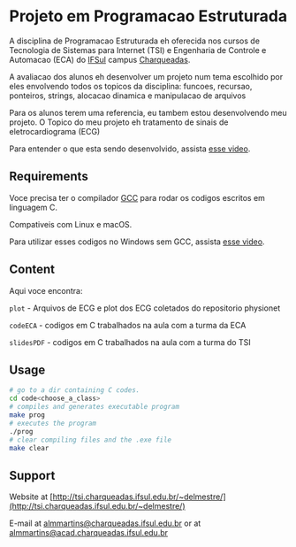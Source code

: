 # Projeto em Programacao Estruturada 

A disciplina de Programacao Estruturada eh oferecida nos cursos de Tecnologia de Sistemas para Internet (TSI) e Engenharia de Controle e Automacao (ECA) do [IFSul](http://www.ifsul.edu.br/) campus [Charqueadas](http://www.charqueadas.ifsul.edu.br/portal/).

A avaliacao dos alunos eh desenvolver um projeto num tema escolhido por eles envolvendo todos os topicos da disciplina: funcoes, recursao, ponteiros, strings, alocacao dinamica e manipulacao de arquivos


Para os alunos terem uma referencia, eu tambem estou desenvolvendo meu projeto. O Topico do meu projeto eh tratamento de sinais de eletrocardiograma (ECG)

Para entender o que esta sendo desenvolvido, assista [esse video](https://youtu.be/H8aN4utajPg).


## Requirements


Voce precisa ter o compilador [GCC](https://gcc.gnu.org/) para rodar os codigos escritos em linguagem C.

Compativeis com Linux e macOS. 

Para utilizar esses codigos no Windows sem GCC, assista [esse video](https://www.youtube.com/watch?v=h_m0vf6mt1E&list=PLeZ9_FbdLGk7K4ma8oXb3hhcjBMjF1Kcp&index=2).

## Content
Aqui voce encontra:

`plot` - Arquivos de ECG e plot dos ECG coletados do repositorio physionet

`codeECA` - codigos em C trabalhados na aula com a turma da ECA

`slidesPDF` - codigos em C trabalhados na aula com a turma do TSI



## Usage

```bash
# go to a dir containing C codes.
cd code<choose_a_class>
# compiles and generates executable program
make prog
# executes the program
./prog
# clear compiling files and the .exe file
make clear
```

## Support

Website at [http://tsi.charqueadas.ifsul.edu.br/~delmestre/](http://tsi.charqueadas.ifsul.edu.br/~delmestre/)

E-mail at [almmartins@charqueadas.ifsul.edu.br](almmartins@charqueadas.ifsul.edu.br)
 or at [almmartins@acad.charqueadas.ifsul.edu.br](almmartins@acad.charqueadas.ifsul.edu.br)

